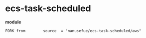 # ecs-task-scheduled

**module**
```
FORK from        source  = "nanusefue/ecs-task-scheduled/aws"
```

